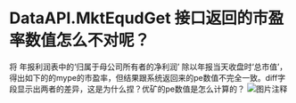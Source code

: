 # DataAPI.MktEqudGet 接口返回的市盈率数值怎么不对呢？

将 年报利润表中的‘归属于母公司所有者的净利润’ 除以年报当天收盘时‘总市值’，得出如下的的mype的市盈率，但结果跟系统返回来的pe数值不完全一致。diff字段显示出两者的差异，这是为什么捏？优矿的pe数值是怎么计算的？
![图片注释](http://storage-uqer.datayes.com/55ffafa6f9f06c597665ef04/257e5794-4861-11e8-8d4e-0242ac140002)